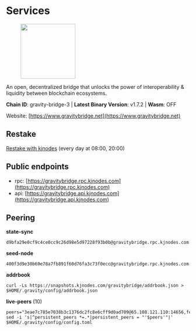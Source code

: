# Services

<figure><img src="https://raw.githubusercontent.com/kj89/testnet_manuals/main/pingpub/logos/gravitybridge.png" width="150" alt=""><figcaption></figcaption></figure>

An open, decentralized bridge that unlocks the power of  interoperability & liquidity between blockchain ecosystems.

**Chain ID**: gravity-bridge-3 | **Latest Binary Version**: v1.7.2 | **Wasm**: OFF

Website: [https://www.gravitybridge.net](https://www.gravitybridge.net)

## Restake

[Restake with kjnodes](https://restake.app/gravitybridge/gravityvaloper1nw3uavthnjwsgrrjzav2wdg9m0pw7k4fc7hvlz) (every day at 08:00, 20:00)
## Public endpoints

* rpc: [https://gravitybridge.rpc.kjnodes.com](https://gravitybridge.rpc.kjnodes.com)
* api: [https://gravitybridge.api.kjnodes.com](https://gravitybridge.api.kjnodes.com)

## Peering

**state-sync**

```
d9bfa29e0cf9c4ce0cc9c26d98e5d97228f93b0b@gravitybridge.rpc.kjnodes.com:26656
```

**seed-node**

```
400f3d9e30b69e78a7fb891f60d76fa3c73f0ecc@gravitybridge.rpc.kjnodes.com:26659
```

**addrbook**
```
curl -Ls https://snapshots.kjnodes.com/gravitybridge/addrbook.json > $HOME/.gravity/config/addrbook.json
```

**live-peers** (10)
```
peers="3eae7c785e7038b3c1376dc2fc8e6cff9d0ad709@65.108.121.110:14656,fec4e193084be7321794246cf50887b1b91c6664@65.108.74.176:26656,c4385ec685f08dfd635df6d21be9dfbdfdb52896@161.97.182.71:26656,da401c011881747aa47b7348349edfc855794ba2@74.208.108.68:26656,002aa595555a41de38f3816f10e5cced923757b3@34.223.93.26:26656,5ad3fe86b1214e1f5c897d23a2863fb46bdfc1f7@185.16.38.165:14256,e5a11a1a8a36f0910755d0fc3546e8e3198283da@18.156.199.4:26656,c57dcf8e3af80236059194c86a6f81c1735903d6@162.19.89.8:10256,f09419b93a9070a74ba7e9eb3803e49673a2fcd0@85.190.254.58:26656,d9bfa29e0cf9c4ce0cc9c26d98e5d97228f93b0b@144.76.163.233:26656"
sed -i 's|^persistent_peers *=.*|persistent_peers = "'$peers'"|' $HOME/.gravity/config/config.toml
```
